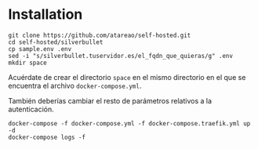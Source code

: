 # Installation

```
git clone https://github.com/atareao/self-hosted.git
cd self-hosted/silverbullet
cp sample.env .env
sed -i "s/silverbullet.tuservidor.es/el_fqdn_que_quieras/g" .env
mkdir space
```

Acuérdate de crear el directorio `space` en el mismo directorio en el que se encuentra el archivo `docker-compose.yml`.

También deberías cambiar el resto de parámetros relativos a la autenticación.

```
docker-compose -f docker-compose.yml -f docker-compose.traefik.yml up -d
docker-compose logs -f
```

